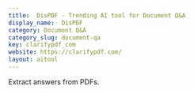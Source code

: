 ```yaml
---
title:  DisPDF - Trending AI tool for Document Q&A
display_name:  DisPDF
category: Document Q&A
category_slug: document-qa
key: clarifypdf_com
website: https://clarifypdf.com/
layout: aitool
---
```


Extract answers from PDFs.
